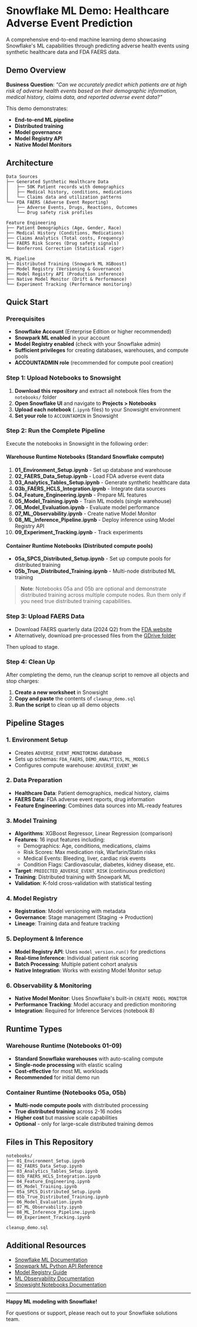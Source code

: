 # Snowflake ML Demo: Healthcare Adverse Event Prediction

A comprehensive end-to-end machine learning demo showcasing Snowflake's ML capabilities through predicting adverse health events using synthetic healthcare data and FDA FAERS data.

## Demo Overview

**Business Question**: *"Can we accurately predict which patients are at high risk of adverse health events based on their demographic information, medical history, claims data, and reported adverse event data?"*

This demo demonstrates:
- **End-to-end ML pipeline**
- **Distributed training**
- **Model governance**
- **Model Registry API**
- **Native Model Monitors**

## Architecture

```
Data Sources
├── Generated Synthetic Healthcare Data
│   ├── 50K Patient records with demographics
│   ├── Medical history, conditions, medications
│   └── Claims data and utilization patterns
└── FDA FAERS (Adverse Event Reporting)
    ├── Adverse Events, Drugs, Reactions, Outcomes
    └── Drug safety risk profiles

Feature Engineering
├── Patient Demographics (Age, Gender, Race)
├── Medical History (Conditions, Medications)
├── Claims Analytics (Total costs, Frequency)
├── FAERS Risk Scores (Drug safety signals)
└── Bonferroni Correction (Statistical rigor)

ML Pipeline
├── Distributed Training (Snowpark ML XGBoost)
├── Model Registry (Versioning & Governance)
├── Model Registry API (Production inference)
├── Native Model Monitor (Drift & Performance)
└── Experiment Tracking (Performance monitoring)
```

## Quick Start

### Prerequisites

- **Snowflake Account** (Enterprise Edition or higher recommended)
- **Snowpark ML enabled** in your account
- **Model Registry enabled** (check with your Snowflake admin)
- **Sufficient privileges** for creating databases, warehouses, and compute pools
- **ACCOUNTADMIN role** (recommended for compute pool creation)

### Step 1: Upload Notebooks to Snowsight

1. **Download this repository** and extract all notebook files from the `notebooks/` folder
2. **Open Snowflake UI** and navigate to **Projects > Notebooks**
3. **Upload each notebook** (`.ipynb` files) to your Snowsight environment
4. **Set your role** to `ACCOUNTADMIN` in Snowsight

### Step 2: Run the Complete Pipeline

Execute the notebooks in Snowsight in the following order:

#### **Warehouse Runtime Notebooks** (Standard Snowflake compute)
1. **01_Environment_Setup.ipynb** - Set up database and warehouse
2. **02_FAERS_Data_Setup.ipynb** - Load FDA adverse event data  
3. **03_Analytics_Tables_Setup.ipynb** - Generate synthetic healthcare data
4. **03b_FAERS_HCLS_Integration.ipynb** - Integrate data sources
5. **04_Feature_Engineering.ipynb** - Prepare ML features
6. **05_Model_Training.ipynb** - Train ML models (single warehouse)
7. **06_Model_Evaluation.ipynb** - Evaluate model performance
8. **07_ML_Observability.ipynb** - Create native Model Monitor
9. **08_ML_Inference_Pipeline.ipynb** - Deploy inference using Model Registry API
10. **09_Experiment_Tracking.ipynb** - Track experiments

#### **Container Runtime Notebooks** (Distributed compute pools)
- **05a_SPCS_Distributed_Setup.ipynb** - Set up compute pools for distributed training
- **05b_True_Distributed_Training.ipynb** - Multi-node distributed ML training

> **Note**: Notebooks 05a and 05b are optional and demonstrate distributed training across multiple compute nodes. Run them only if you need true distributed training capabilities.

### Step 3: Upload FAERS Data

- Download FAERS quarterly data (2024 Q2) from the [FDA website](https://fis.fda.gov/extensions/FPD-QDE-FAERS/FPD-QDE-FAERS.html)
- Alternatively, download pre-processed files from the [GDrive folder](https://drive.google.com/drive/folders/1rzkNIWt-Or0HoRIA2SoTw6lg82RenpC3?usp=sharing)

Then upload to stage.

### Step 4: Clean Up

After completing the demo, run the cleanup script to remove all objects and stop charges:

1. **Create a new worksheet** in Snowsight
2. **Copy and paste** the contents of `cleanup_demo.sql`  
3. **Run the script** to clean up all demo objects

## Pipeline Stages

### 1. Environment Setup
- Creates `ADVERSE_EVENT_MONITORING` database
- Sets up schemas: `FDA_FAERS`, `DEMO_ANALYTICS`, `ML_MODELS`
- Configures compute warehouse: `ADVERSE_EVENT_WH`

### 2. Data Preparation
- **Healthcare Data**: Patient demographics, medical history, claims
- **FAERS Data**: FDA adverse event reports, drug information
- **Feature Engineering**: Combines data sources into ML-ready features

### 3. Model Training
- **Algorithms**: XGBoost Regressor, Linear Regression (comparison)
- **Features**: 16 input features including:
  - Demographics: Age, conditions, medications, claims
  - Risk Scores: Max medication risk, Warfarin/Statin risks
  - Medical Events: Bleeding, liver, cardiac risk events  
  - Condition Flags: Cardiovascular, diabetes, kidney disease, etc.
- **Target**: `PREDICTED_ADVERSE_EVENT_RISK` (continuous prediction)
- **Training**: Distributed training with Snowpark ML
- **Validation**: K-fold cross-validation with statistical testing

### 4. Model Registry
- **Registration**: Model versioning with metadata
- **Governance**: Stage management (Staging → Production)
- **Lineage**: Training data and feature tracking

### 5. Deployment & Inference
- **Model Registry API**: Uses `model_version.run()` for predictions
- **Real-time Inference**: Individual patient risk scoring
- **Batch Processing**: Multiple patient cohort analysis
- **Native Integration**: Works with existing Model Monitor setup

### 6. Observability & Monitoring
- **Native Model Monitor**: Uses Snowflake's built-in `CREATE MODEL MONITOR` 
- **Performance Tracking**: Model accuracy and prediction monitoring
- **Integration**: Required for Inference Services (notebook 8)

## Runtime Types

### **Warehouse Runtime** (Notebooks 01-09)
- **Standard Snowflake warehouses** with auto-scaling compute
- **Single-node processing** with elastic scaling
- **Cost-effective** for most ML workloads
- **Recommended** for initial demo run

### **Container Runtime** (Notebooks 05a, 05b)
- **Multi-node compute pools** with distributed processing
- **True distributed training** across 2-16 nodes
- **Higher cost** but massive scale capabilities
- **Optional** - only for large-scale distributed training demos

## Files in This Repository

```
notebooks/
├── 01_Environment_Setup.ipynb
├── 02_FAERS_Data_Setup.ipynb
├── 03_Analytics_Tables_Setup.ipynb
├── 03b_FAERS_HCLS_Integration.ipynb
├── 04_Feature_Engineering.ipynb
├── 05_Model_Training.ipynb
├── 05a_SPCS_Distributed_Setup.ipynb
├── 05b_True_Distributed_Training.ipynb
├── 06_Model_Evaluation.ipynb
├── 07_ML_Observability.ipynb
├── 08_ML_Inference_Pipeline.ipynb
└── 09_Experiment_Tracking.ipynb

cleanup_demo.sql
```

## Additional Resources

- [Snowflake ML Documentation](https://docs.snowflake.com/en/developer-guide/snowpark-ml/overview)
- [Snowpark ML Python API Reference](https://docs.snowflake.com/en/developer-guide/snowflake-ml/snowpark-ml)
- [Model Registry Guide](https://docs.snowflake.com/en/developer-guide/snowpark-ml/snowpark-ml-mlops-model-registry)
- [ML Observability Documentation](https://docs.snowflake.com/en/developer-guide/snowflake-ml/model-registry/model-observability)
- [Snowsight Notebooks Documentation](https://docs.snowflake.com/en/user-guide/ui-snowsight/notebooks)

---

**Happy ML modeling with Snowflake!**

For questions or support, please reach out to your Snowflake solutions team. 
